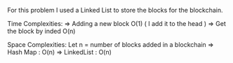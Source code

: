 For this problem I used a Linked List to store the blocks for the blockchain.

Time Complexities:
    => Adding a new block O(1) ( I add it to the head )
    => Get the block by inded O(n)

Space Complexities:
Let n = number of blocks added in a blockchain
    => Hash Map : O(n)
    => LinkedList : O(n)

